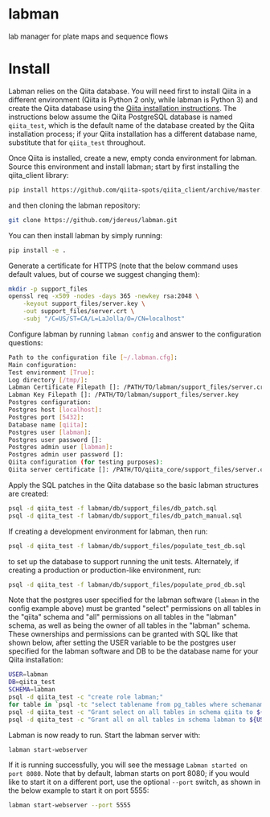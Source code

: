 # labman
lab manager for plate maps and sequence flows

# Install
Labman relies on the Qiita database. You will need first to install Qiita in
a different environment (Qiita is Python 2 only, while labman is Python 3) and
create the Qiita database using the [Qiita installation instructions](https://github.com/biocore/qiita/blob/master/INSTALL.md).  The instructions 
below assume the Qiita PostgreSQL database is named `qiita_test`, which is the 
default name of the database created by the Qiita installation process; if your 
Qiita installation has a different database name, substitute that for 
`qiita_test` throughout.

Once Qiita is installed, create a new, empty conda environment for labman.  
Source this environment and install labman; start by first installing the
qiita_client library:

```bash
pip install https://github.com/qiita-spots/qiita_client/archive/master.zip
```

and then cloning the labman repository:

```bash
git clone https://github.com/jdereus/labman.git
```

You can then install labman by simply running:

```bash
pip install -e .
```

Generate a certificate for HTTPS (note that the below command uses default values, 
but of course we suggest changing them):

```bash
mkdir -p support_files
openssl req -x509 -nodes -days 365 -newkey rsa:2048 \
    -keyout support_files/server.key \
    -out support_files/server.crt \
    -subj "/C=US/ST=CA/L=LaJolla/O=/CN=localhost"
```

Configure labman by running `labman config` and answer to the configuration questions:

```bash
Path to the configuration file [~/.labman.cfg]:
Main configuration:
Test environment [True]:
Log directory [/tmp/]:
Labman Certificate Filepath []: /PATH/TO/labman/support_files/server.crt
Labman Key Filepath []: /PATH/TO/labman/support_files/server.key
Postgres configuration:
Postgres host [localhost]:
Postgres port [5432]:
Database name [qiita]:
Postgres user [labman]:
Postgres user password []:
Postgres admin user [labman]:
Postgres admin user password []:
Qiita configuration (for testing purposes):
Qiita server certificate []: /PATH/TO/qiita_core/support_files/server.crt
```

Apply the SQL patches in the Qiita database so the basic labman structures
are created:

```bash
psql -d qiita_test -f labman/db/support_files/db_patch.sql
psql -d qiita_test -f labman/db/support_files/db_patch_manual.sql
```

If creating a development environment for labman, then run:

```bash
psql -d qiita_test -f labman/db/support_files/populate_test_db.sql
```

to set up the database to support running the unit tests.  Alternately, if 
creating a production or production-like environment, run:

```bash
psql -d qiita_test -f labman/db/support_files/populate_prod_db.sql
```

Note that the postgres user specified for the labman software (`labman` in the config example above) 
must be granted "select" permissions on all tables in the "qiita" schema and "all" permissions on
all tables in the "labman" schema, as well as being the owner of all tables in the "labman" schema.  
These ownerships and permissions can be granted with SQL like that shown below, after setting the
USER variable to be the postgres user specified for the labman software and DB to be the 
database name for your Qiita installation:

```bash
USER=labman
DB=qiita_test
SCHEMA=labman
psql -d qiita_test -c "create role labman;"
for table in `psql -tc "select tablename from pg_tables where schemaname = '${SCHEMA}';" ${DB}` ; do psql -c "alter table ${SCHEMA}.${table} owner to ${USER}" ${DB}; done
psql -d qiita_test -c "Grant select on all tables in schema qiita to ${USER};"
psql -d qiita_test -c "Grant all on all tables in schema labman to ${USER};"
```

Labman is now ready to run.  Start the labman server with:

```bash
labman start-webserver
```

If it is running successfully, you will see the message `Labman started on port 8080`.  Note that 
by default, labman starts on port 8080; if you would like to start it on a different port, 
use the optional `--port` switch, as shown in the below example to start it on port 5555:

```bash
labman start-webserver --port 5555
```
